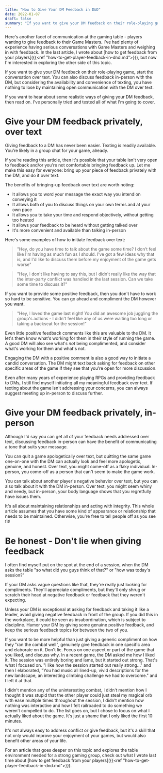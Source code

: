 ```yaml
---
title: "How to Give Your DM Feedback in D&D"
date: 2022-01-07
draft: false
summary: "If you want to give your DM feedback on their role-playing game, start the conversation over text. You can also discuss feedback in-person with the DM, but considering the availability and convenience of texting, you have nothing to lose by maintaining open communication with the DM over text."
---
```


Here's another facet of communication at the gaming table - players
wanting to give feedback to their Game Masters. I've had plenty of
experience having serious conversations with Game Masters and weighing
in with feedback. In the last article, I wrote about [how to get
feedback from your players]({{<ref
"how-to-get-player-feedback-in-dnd.md">}}), but now I'm interested in
exploring the other side of this topic.

If you want to give your DM feedback on their role-playing game, start
the conversation over text. You can also discuss feedback in-person
with the DM, but considering the availability and convenience of
texting, you have nothing to lose by maintaining open communication
with the DM over text.

If you want to hear about some realistic ways of giving your DM
feedback, then read on. I've personally tried and tested all of what
I'm going to cover.

# Give your DM feedback privately, over text
Giving feedback to a DM has never been easier. Texting is readily
available. You're likely in a group chat for your game, already.

If you're reading this article, then it's possible that your table
isn't very open to feedback and/or you're not comfortable bringing
feedback up. Let me make this easy for everyone: bring up your piece
of feedback privately with the DM, and do it over text.

The benefits of bringing-up feedback over text are worth noting:
- It allows you to word your message the exact way you intend on
  conveying it
- It allows both of you to discuss things on your own terms and at
  your own pace
- It allows you to take your time and respond objectively, without
  getting too heated
- It allows your feedback to be heard without getting talked over
- It's more convenient and available than talking in-person

Here's some examples of how to initiate feedback over text:

> "Hey, do you have time to talk about the game some time? I don't
> feel like I'm having as much fun as I should. I've got a few ideas
> why that is, and I'd like to discuss them before my enjoyment of the
> game gets worse"

> "Hey, I don't like having to say this, but I didn't really like the
> way that the inter-party conflict was handled in the last session.
> Can we take some time to discuss it?"

If you want to provide some positive feedback, then you don't have to
work so hard to be sensitive. You can go ahead and compliment the DM
however you want.

> "Hey, I loved the game last night! You did an awesome job juggling
> the group's actions - I didn't feel like any of us were waiting too
> long or taking a backseat for the session!"

Even little positive feedback comments like this are valuable to the
DM. It let's them know what's working for them in their style of
running the game. A good DM will also see what's *not* being
complimented, and consider what's working for them and what's not.

Engaging the DM with a positive comment is also a good way to initiate
a candid conversation. The DM might text back asking for feedback on
other specific areas of the game if they see that you're open for more
discussion.

Even after many years of experience playing RPGs and providing
feedback to DMs, I still find myself initiating all my meaningful
feedback over text. If texting about the game isn't addressing your
concerns, you can always suggest meeting up in-person to discuss further.

# Give your DM feedback privately, in-person
Although I'd say you can get all of your feedback needs addressed over
text, discussing feedback in-person can have the benefit of
communicating a tone that suits your message.

You can quit a game apologetically over text, but quitting the same
game one-on-one with the DM can actually look and feel more
apologetic, genuine, and honest. Over text, you might come-off as a
flaky individual. In-person, you come-off as a person that can't seem
to make the game work.

You can talk about another player's negative behavior over text, but
you can also talk about it with the DM in-person. Over text, you might
seem whiny and needy, but in-person, your body language shows that you
regretfully have issues them.

It's all about maintaining relationships and acting with integrity.
This whole article assumes that you have some kind of appearance or
relationship that needs to be maintained. Otherwise, you're free to
tell people off as you see fit!

# Be honest - Don't lie when giving feedback
I often find myself put on the spot at the end of a session, when the
DM asks the table "so what did you guys think of that?" or "how was
today's session?"

If your DM asks vague questions like that, they're really just looking
for compliments. They'll appreciate compliments, but they'll only
shrug or scratch their head at negative feedback or feedback that they
weren't expecting.

Unless your DM is exceptional at asking for feedback and taking it
like a leader, avoid giving negative feedback in front of the group.
If you did this in the workplace, it could be seen as insubordination,
which is subject to discipline. Humor your DM by giving some genuine
positive feedback, and keep the serious feedback topics for between
the two of you.

If you want to be more helpful than just giving a generic compliment
on how they "ran the combat well", genuinely give feedback in one
specific area and elaborate on it. Don't lie. Focus on one aspect or
part of the game that you liked, and discuss why. In a recent game,
the DM asked me how I liked it. The session was entirely boring and
lame, but it started out strong. That's what I focused on. "I like how
the session started out really strong..." and then I elaborated, "You
had music all lined-up, vivid descriptions for the new landscape, an
interesting climbing challenge we had to overcome." and I left it at
that.

I didn't mention any of the uninteresting combat, I didn't mention how
I thought it was stupid that the other player could just steal my
magical orb with ease multiple times throughout the session, I didn't
mention how nothing was interactive and how I felt railroaded to do
something we weren't compelled to do. The list goes on, but I chose to
focus on what I actually liked about the game. It's just a shame that
I only liked the first 10 minutes.

It's not always easy to address conflict or give feedback, but it's a
skill that not only would improve your enjoyment of your games, but
would also benefit other areas of your life.

For an article that goes deeper on this topic and explores the table
environment needed for a strong gaming group, check out what I wrote
last time about [how to get feedback from your players]({{<ref
"how-to-get-player-feedback-in-dnd.md">}}).
